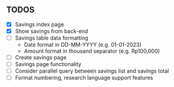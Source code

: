 ## TODOS

- [x] Savings index page
- [x] Show savings from back-end
- [ ] Savings table data formatting
  - Date format in DD-MM-YYYY (e.g. 01-01-2023)
  - Amount format in thousand separator (e.g. Rp100,000)
- [ ] Create savings page
- [ ] Savings page functionality
- [ ] Consider parallel query between savings list and savings total
- [ ] Format numbering, research language support features
